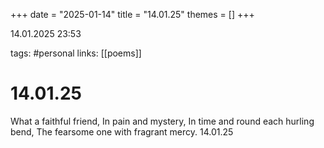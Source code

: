 +++
date = "2025-01-14"
title = "14.01.25"
themes = []
+++

14.01.2025 23:53

tags: #personal
links: [[poems]]

# 14.01.25

What a faithful friend,
In pain and mystery,
In time and round each hurling bend,
The fearsome one with fragrant mercy.
14.01.25

